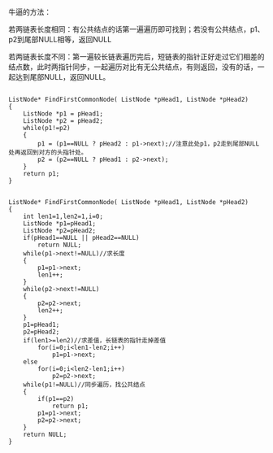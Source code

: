 牛逼的方法：

若两链表长度相同：有公共结点的话第一遍遍历即可找到；若没有公共结点，p1、p2到尾部NULL相等，返回NULL 

若两链表长度不同：第一遍较长链表遍历完后，短链表的指针正好走过它们相差的结点数，此时两指针同步，一起遍历对比有无公共结点，有则返回，没有的话，一起达到尾部NULL，返回NULL。

```

ListNode* FindFirstCommonNode( ListNode *pHead1, ListNode *pHead2) 
{
	ListNode *p1 = pHead1;
	ListNode *p2 = pHead2;
	while(p1!=p2)
	{
		p1 = (p1==NULL ? pHead2 : p1->next);//注意此处p1，p2走到尾部NULL处再返回到对方的头指针处。
        p2 = (p2==NULL ? pHead1 : p2->next);
    }
    return p1;
}
```

```

ListNode* FindFirstCommonNode( ListNode *pHead1, ListNode *pHead2) 
{	
	int len1=1,len2=1,i=0;
	ListNode *p1=pHead1;
	ListNode *p2=pHead2;
	if(pHead1==NULL || pHead2==NULL)
		return NULL;
	while(p1->next!=NULL)//求长度
	{
		p1=p1->next;
		len1++;
	}
	while(p2->next!=NULL)
	{
		p2=p2->next;
		len2++;
	}
	p1=pHead1;
	p2=pHead2;
	if(len1>=len2)//求差值，长链表的指针走掉差值
		for(i=0;i<len1-len2;i++)
			p1=p1->next;
	else
		for(i=0;i<len2-len1;i++)
			p2=p2->next;
	while(p1!=NULL)//同步遍历，找公共结点
	{
		if(p1==p2)
			return p1;
		p1=p1->next;
		p2=p2->next;
	}
	return NULL;
}
```